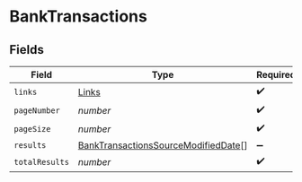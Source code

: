 # BankTransactions


## Fields

| Field                                                                                             | Type                                                                                              | Required                                                                                          | Description                                                                                       |
| ------------------------------------------------------------------------------------------------- | ------------------------------------------------------------------------------------------------- | ------------------------------------------------------------------------------------------------- | ------------------------------------------------------------------------------------------------- |
| `links`                                                                                           | [Links](../../models/shared/links.md)                                                             | :heavy_check_mark:                                                                                | N/A                                                                                               |
| `pageNumber`                                                                                      | *number*                                                                                          | :heavy_check_mark:                                                                                | N/A                                                                                               |
| `pageSize`                                                                                        | *number*                                                                                          | :heavy_check_mark:                                                                                | N/A                                                                                               |
| `results`                                                                                         | [BankTransactionsSourceModifiedDate](../../models/shared/banktransactionssourcemodifieddate.md)[] | :heavy_minus_sign:                                                                                | N/A                                                                                               |
| `totalResults`                                                                                    | *number*                                                                                          | :heavy_check_mark:                                                                                | N/A                                                                                               |